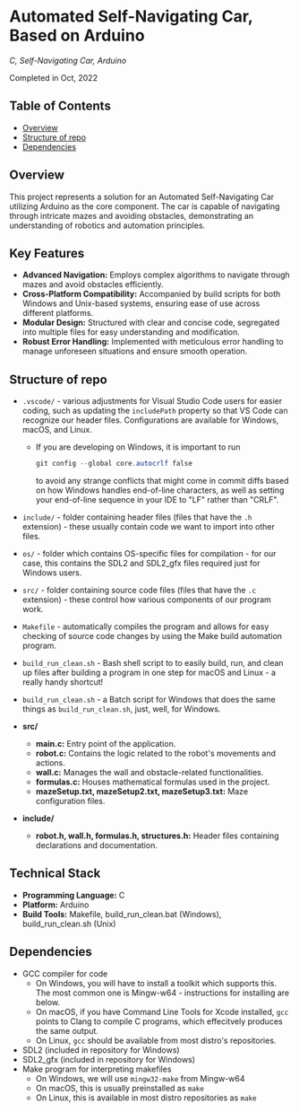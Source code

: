 # Automated Self-Navigating Car, Based on Arduino

*C, Self-Navigating Car, Arduino*

Completed in Oct, 2022

## Table of Contents

- [Overview](#overview)
- [Structure of repo](#structure-of-repo)
- [Dependencies](#dependencies)

## Overview
This project represents a solution for an Automated Self-Navigating Car utilizing Arduino as the core component. The car is capable of navigating through intricate mazes and avoiding obstacles, demonstrating an understanding of robotics and automation principles.

## Key Features
- **Advanced Navigation:** Employs complex algorithms to navigate through mazes and avoid obstacles efficiently.
- **Cross-Platform Compatibility:** Accompanied by build scripts for both Windows and Unix-based systems, ensuring ease of use across different platforms.
- **Modular Design:** Structured with clear and concise code, segregated into multiple files for easy understanding and modification.
- **Robust Error Handling:** Implemented with meticulous error handling to manage unforeseen situations and ensure smooth operation.

## Structure of repo

- `.vscode/` - various adjustments for Visual Studio Code users for easier coding, such as updating the `includePath` property so that VS Code can recognize our header files. Configurations are available for Windows, macOS, and Linux.
  - If you are developing on Windows, it is important to run 
    ```PowerShell
    git config --global core.autocrlf false
    ```
    to avoid any strange conflicts that might come in commit diffs based on how Windows handles end-of-line characters, as well as setting your end-of-line sequence in your IDE to "LF" rather than "CRLF".
- `include/` - folder containing header files (files that have the `.h` extension) - these usually contain code we want to import into other files.
- `os/` - folder which contains OS-specific files for compilation - for our case, this contains the SDL2 and SDL2_gfx files required just for Windows users.
- `src/` - folder containing source code files (files that have the `.c` extension) - these control how various components of our program work.
- `Makefile` - automatically compiles the program and allows for easy checking of source code changes by using the Make build automation program.
- `build_run_clean.sh` - Bash shell script to to easily build, run, and clean up files after building a program in one step for macOS and Linux - a really handy shortcut!
- `build_run_clean.sh` - a Batch script for Windows that does the same things as `build_run_clean.sh`, just, well, for Windows.

- **src/**
  - **main.c:** Entry point of the application.
  - **robot.c:** Contains the logic related to the robot's movements and actions.
  - **wall.c:** Manages the wall and obstacle-related functionalities.
  - **formulas.c:** Houses mathematical formulas used in the project.
  - **mazeSetup.txt, mazeSetup2.txt, mazeSetup3.txt:** Maze configuration files.
- **include/**
  - **robot.h, wall.h, formulas.h, structures.h:** Header files containing declarations and documentation.

## Technical Stack
- **Programming Language:** C
- **Platform:** Arduino
- **Build Tools:** Makefile, build_run_clean.bat (Windows), build_run_clean.sh (Unix)

## Dependencies

- GCC compiler for code
  - On Windows, you will have to install a toolkit which supports this. The most common one is Mingw-w64 - instructions for installing are below.
  - On macOS, if you have Command Line Tools for Xcode installed, `gcc` points to Clang to compile C programs, which effecitvely produces the same output.
  - On Linux, `gcc` should be available from most distro's repositories.
- SDL2 (included in repository for Windows)
- SDL2_gfx (included in repository for Windows)
- Make program for interpreting makefiles
  - On Windows, we will use `mingw32-make` from Mingw-w64
  - On macOS, this is usually preinstalled as `make`
  - On Linux, this is available in most distro repositories as `make`


